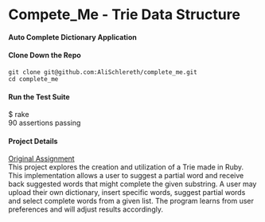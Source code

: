 # Compete_Me - Trie Data Structure
#### Auto Complete Dictionary Application
   
#### Clone Down the Repo
```
git clone git@github.com:AliSchlereth/complete_me.git  
cd complete_me
```
#### Run the Test Suite  
$ rake  
90 assertions passing

#### Project Details
[Original Assignment](https://github.com/turingschool/curriculum/blob/master/source/projects/complete_me.markdown)  
This project explores the creation and utilization of a Trie made in Ruby.  
This implementation allows a user to suggest a partial word and receive back suggested words that might complete the given substring. A user may upload their own dictionary, insert specific words, suggest partial words and select complete words from a given list. The program learns from user preferences and will adjust results accordingly.
